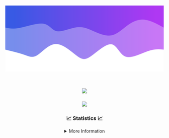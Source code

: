![Header](./IMG_4001.png)
<div align="center">

<h1 align="center">
  <a href="https://git.io/typing-svg">
    <img src="https://readme-typing-svg.herokuapp.com/?lines=Welcome+to+my+profile!+👋;JavaScript+developer.;&center=true&size=25">
  </a>
</h1>

<p align="center">
  <img src="https://lanyard.cnrad.dev/api/624702585596805130" />
</p>

### 📈 Statistics 📈
<details>
    <summary>More Information</summary>
    <br/>

<!--START_SECTION:waka-->
![Code Time](http://img.shields.io/badge/Code%20Time-10%20hrs%2012%20mins-blue)

![Profile Views](http://img.shields.io/badge/Profile%20Views-108-blue)

**🐱 My GitHub Data** 

> 📦 993 Bytes Used in GitHub's Storage 
 > 
> 🏆 23 Contributions in the Year 2023
 > 
> 🚫 Not Opted to Hire
 > 
> 📜 5 Public Repositories 
 > 
> 🔑 1 Private Repositories 
 > 
**I'm an Early 🐤** 

```text
🌞 Morning                124 commits         █████░░░░░░░░░░░░░░░░░░░░   20.81 % 
🌆 Daytime                227 commits         ██████████░░░░░░░░░░░░░░░   38.09 % 
🌃 Evening                219 commits         █████████░░░░░░░░░░░░░░░░   36.74 % 
🌙 Night                  26 commits          █░░░░░░░░░░░░░░░░░░░░░░░░   04.36 % 
```
📅 **I'm Most Productive on Thursday** 

```text
Monday                   101 commits         ████░░░░░░░░░░░░░░░░░░░░░   16.95 % 
Tuesday                  73 commits          ███░░░░░░░░░░░░░░░░░░░░░░   12.25 % 
Wednesday                112 commits         █████░░░░░░░░░░░░░░░░░░░░   18.79 % 
Thursday                 124 commits         █████░░░░░░░░░░░░░░░░░░░░   20.81 % 
Friday                   59 commits          ██░░░░░░░░░░░░░░░░░░░░░░░   09.90 % 
Saturday                 60 commits          ███░░░░░░░░░░░░░░░░░░░░░░   10.07 % 
Sunday                   67 commits          ███░░░░░░░░░░░░░░░░░░░░░░   11.24 % 
```


📊 **This Week I Spent My Time On** 

```text
🕑︎ Time Zone: America/New_York

💬 Programming Languages: 
Java                     35 mins             ███████████████████████░░   91.70 % 
YAML                     3 mins              ██░░░░░░░░░░░░░░░░░░░░░░░   08.30 % 

🔥 Editors: 
IntelliJ                 39 mins             █████████████████████████   100.00 % 

🐱‍💻 Projects: 
Blast                    39 mins             █████████████████████████   100.00 % 

💻 Operating System: 
Windows                  39 mins             █████████████████████████   100.00 % 
```

**I Mostly Code in Java** 

```text
Java                     14 repos            █████████████████████░░░░   82.35 % 
JavaScript               2 repos             ███░░░░░░░░░░░░░░░░░░░░░░   11.76 % 
C++                      1 repo              █░░░░░░░░░░░░░░░░░░░░░░░░   05.88 % 
```



**Timeline**

![Lines of Code chart](https://raw.githubusercontent.com/DevDipin/DevDipin/main/assets/bar_graph.png)


 Last Updated on 27/09/2023 22:08:44 UTC
<!--END_SECTION:waka-->

![Footer](./IMG_4002.png)
